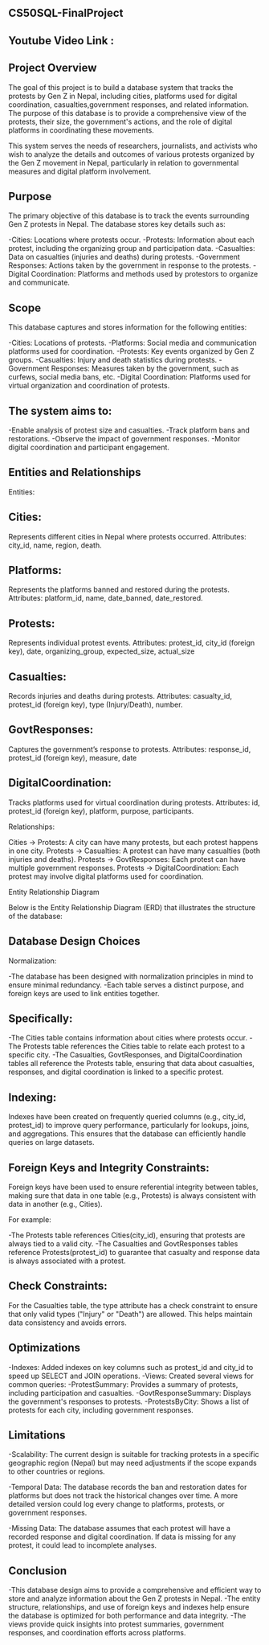  CS50SQL-FinalProject
 --------------------------

 Youtube Video Link : 
---------------------------------------


 Project Overview
-----------------
The goal of this project is to build a database system that tracks the protests by Gen Z in Nepal,
including cities, platforms used for digital coordination, casualties,government responses, and related information.
 The purpose of this database is to provide a comprehensive view of the protests, their size, the government's actions, and the role of digital platforms in coordinating these movements.

This system serves the needs of researchers, journalists, and activists who wish to analyze the details and outcomes of various protests organized by the Gen Z movement in Nepal,
 particularly in relation to governmental measures and digital platform involvement.



Purpose
--------
The primary objective of this database is to track the events surrounding Gen Z protests in Nepal.
 The database stores key details such as:

-Cities: Locations where protests occur.
-Protests: Information about each protest, including the organizing group and participation data.
-Casualties: Data on casualties (injuries and deaths) during protests.
-Government Responses: Actions taken by the government in response to the protests.
-Digital Coordination: Platforms and methods used by protestors to organize and communicate.




Scope
-------
This database captures and stores information for the following entities:

-Cities: Locations of protests.
-Platforms: Social media and communication platforms used for coordination.
-Protests: Key events organized by Gen Z groups.
-Casualties: Injury and death statistics during protests.
-Government Responses: Measures taken by the government, such as curfews, social media bans, etc.
-Digital Coordination: Platforms used for virtual organization and coordination of protests.



The system aims to:
--------------------
-Enable analysis of protest size and casualties.
-Track platform bans and restorations.
-Observe the impact of government responses.
-Monitor digital coordination and participant engagement.




Entities and Relationships
---------------------------

Entities:


Cities:
--------
Represents different cities in Nepal where protests occurred.
Attributes: city_id, name, region, death.



Platforms:
------------
Represents the platforms banned and restored during the protests.
Attributes: platform_id, name, date_banned, date_restored.



Protests:
----------
Represents individual protest events.
Attributes: protest_id, city_id (foreign key), date, organizing_group, expected_size, actual_size



Casualties:
------------
Records injuries and deaths during protests.
Attributes: casualty_id, protest_id (foreign key), type (Injury/Death), number.



GovtResponses:
--------------
Captures the government’s response to protests.
Attributes: response_id, protest_id (foreign key), measure, date



DigitalCoordination:
---------------------
Tracks platforms used for virtual coordination during protests.
Attributes: id, protest_id (foreign key), platform, purpose, participants.





Relationships:

Cities → Protests: A city can have many protests, but each protest happens in one city.
Protests → Casualties: A protest can have many casualties (both injuries and deaths).
Protests → GovtResponses: Each protest can have multiple government responses.
Protests → DigitalCoordination: Each protest may involve digital platforms used for coordination.

Entity Relationship Diagram

Below is the Entity Relationship Diagram (ERD) that illustrates the structure of the database:



Database Design Choices
------------------------
Normalization:

-The database has been designed with normalization principles in mind to ensure minimal redundancy.
-Each table serves a distinct purpose, and foreign keys are used to link entities together.

Specifically:
--------------
-The Cities table contains information about cities where protests occur.
-The Protests table references the Cities table to relate each protest to a specific city.
-The Casualties, GovtResponses, and DigitalCoordination tables all reference the Protests table,
 ensuring that data about casualties, responses, and digital coordination is linked to a specific protest.



Indexing:
----------
Indexes have been created on frequently queried columns (e.g., city_id, protest_id) to improve query performance, particularly for lookups, joins, and aggregations.
This ensures that the database can efficiently handle queries on large datasets.



Foreign Keys and Integrity Constraints:
----------------------------------------
Foreign keys have been used to ensure referential integrity between tables, making sure that data in one table (e.g., Protests) is always consistent with data in another (e.g., Cities).

For example:

-The Protests table references Cities(city_id), ensuring that protests are always tied to a valid city.
-The Casualties and GovtResponses tables reference Protests(protest_id) to guarantee that casualty and response data is always associated with a protest.



Check Constraints:
-------------------
For the Casualties table, the type attribute has a check constraint to ensure that only valid types ("Injury" or "Death") are allowed.
This helps maintain data consistency and avoids errors.



Optimizations
--------------
-Indexes: Added indexes on key columns such as protest_id and city_id to speed up SELECT and JOIN operations.
-Views: Created several views for common queries:
-ProtestSummary: Provides a summary of protests, including participation and casualties.
-GovtResponseSummary: Displays the government's responses to protests.
-ProtestsByCity: Shows a list of protests for each city, including government responses.



Limitations
------------
-Scalability: The current design is suitable for tracking protests in a specific geographic region (Nepal) but may need adjustments if the scope expands to other countries or regions.

-Temporal Data: The database records the ban and restoration dates for platforms but does not track the historical changes over time.
                A more detailed version could log every change to platforms, protests, or government responses.

-Missing Data: The database assumes that each protest will have a recorded response and digital coordination. If data is missing for any protest, it could lead to incomplete analyses.




Conclusion
-----------
-This database design aims to provide a comprehensive and efficient way to store and analyze information about the Gen Z protests in Nepal.
-The entity structure, relationships, and use of foreign keys and indexes help ensure the database is optimized for both performance and data integrity.
-The views provide quick insights into protest summaries, government responses, and coordination efforts across platforms.
